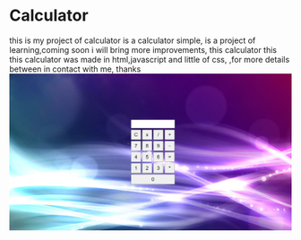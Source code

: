 # Calculator
this is my project of calculator is a calculator simple, is a project of learning,coming soon i will bring more improvements,
this calculator this this calculator was made in html,javascript and little of css,
,for more details between in contact with me, thanks 
![](screen.png)
